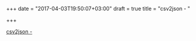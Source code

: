 +++
date = "2017-04-03T19:50:07+03:00"
draft = true
title = "csv2json -  "

+++

<p><a href="https://t.co/Hn1iiegVes">csv2json -  </a></p>